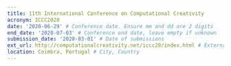 ```yaml
---
title: 11th International Conference on Computational Creativity
acronym: ICCC2020
date: '2020-06-29' # Conference date. Ensure mm and dd are 2 digits
end_date: '2020-07-03' # Conference end date, leave empty if unknown
submission_date: '2020-03-01' # Date of submissions
ext_url: http://computationalcreativity.net/iccc20/index.html # External URL to conference website
location: Coimbra, Portugal # City, Country
---
```

